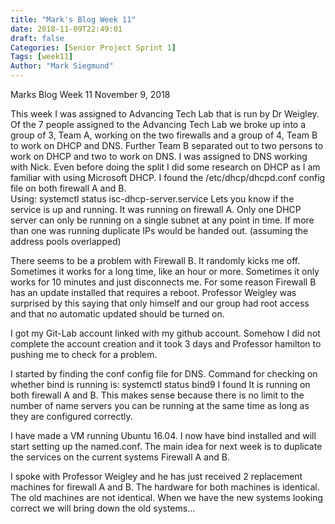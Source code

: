 ```yaml
---
title: "Mark's Blog Week 11"
date: 2018-11-09T22:49:01
draft: false
Categories: [Senior Project Sprint 1]
Tags: [week11]
Author: "Mark Siegmund"
---
```


Marks Blog Week 11								November 9, 2018

This week I was assigned to Advancing Tech Lab that is run by Dr Weigley.  Of the 7 people assigned to the Advancing Tech Lab we broke up into a group of 3, Team A, working on the two firewalls and a group of 4, Team B to work on DHCP and DNS.  Further Team B separated out to two persons to work on DHCP and two to work on DNS.  I was assigned to DNS working with Nick.   Even before doing the split I did some research on DHCP as I am familiar with using Microsoft DHCP.  I found the /etc/dhcp/dhcpd.conf config file on both firewall A and B.  
Using:      systemctl status isc-dhcp-server.service
Lets you know if the service is up and running.  It was running on firewall A.
Only one DHCP server can only be running on a single subnet at any point in time.  If more than one was running duplicate IPs would be handed out.  (assuming the address pools overlapped) 

There seems to be a problem with Firewall B.  It randomly kicks me off.   Sometimes it works for a long time, like an hour or more.  Sometimes it only works for 10 minutes and just disconnects me.  For some reason Firewall B has an update installed that requires a reboot.  Professor Weigley was surprised by this saying that only himself and our group had root access and that no automatic updated should be turned on.

I got my Git-Lab account linked with my github account.  Somehow I did not complete the account creation and it took 3 days and Professor hamilton to pushing me to check for a problem.

I started by finding the conf config file for DNS.  Command for checking on whether bind is running is:   systemctl status bind9
I found It is running on both firewall A and B.  This makes sense because there is no limit to the number of name servers you can be running at the same time as long as they are configured correctly.

I have made a VM running Ubuntu 16.04.  I now have bind installed and will start setting up the named.conf. The main idea for next week is to duplicate the services on the current systems Firewall A and B.

I spoke with Professor Weigley and he has just received 2 replacement machines for firewall A and B.  The hardware for both machines is identical.  The old machines are not identical.  When we have the new systems looking correct we will bring down the old systems...
